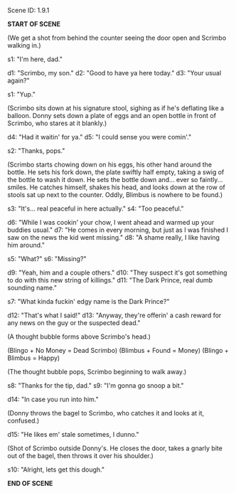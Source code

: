 Scene ID: 1.9.1

**START OF SCENE**

(We get a shot from behind the counter seeing the door open and Scrimbo walking in.)

s1: "I'm here, dad."

d1: "Scrimbo, my son."
d2: "Good to have ya here today."
d3: "Your usual again?"

s1: "Yup."

(Scrimbo sits down at his signature stool, sighing as if he's deflating like a balloon. Donny sets down a plate of eggs and an open bottle in front of Scrimbo, who stares at it blankly.)

d4: "Had it waitin' for ya."
d5: "I could sense you were comin'."

s2: "Thanks, pops." 

(Scrimbo starts chowing down on his eggs, his other hand around the bottle. He sets his fork down, the plate swiftly half empty, taking a swig of the bottle to wash it down. He sets the bottle down and... ever so faintly... smiles. He catches himself, shakes his head, and looks down at the row of stools sat up next to the counter. Oddly, Blimbus is nowhere to be found.)

s3: "It's... real peaceful in here actually."
s4: "Too peaceful."

d6: "While I was cookin' your chow, I went ahead and warmed up your buddies usual."
d7: "He comes in every morning, but just as I was finished I saw on the news the kid went missing."
d8: "A shame really, I like having him around."

s5: "What?"
s6: "Missing?"

d9: "Yeah, him and a couple others."
d10: "They suspect it's got something to do with this new string of killings."
d11: "The Dark Prince, real dumb sounding name."

s7: "What kinda fuckin' edgy name is the Dark Prince?"

d12: "That's what I said!"
d13: "Anyway, they're offerin' a cash reward for any news on the guy or the suspected dead."

(A thought bubble forms above Scrimbo's head.)

(Blingo + No Money = Dead Scrimbo)
(Blimbus + Found = Money)
(Blingo + Blimbus = Happy)

(The thought bubble pops, Scrimbo beginning to walk away.)

s8: "Thanks for the tip, dad."
s9: "I'm gonna go snoop a bit."

d14: "In case you run into him."

(Donny throws the bagel to Scrimbo, who catches it and looks at it, confused.)

d15: "He likes em' stale sometimes, I dunno."

(Shot of Scrimbo outside Donny's. He closes the door, takes a gnarly bite out of the bagel, then throws it over his shoulder.)

s10: "Alright, lets get this dough."

**END OF SCENE**